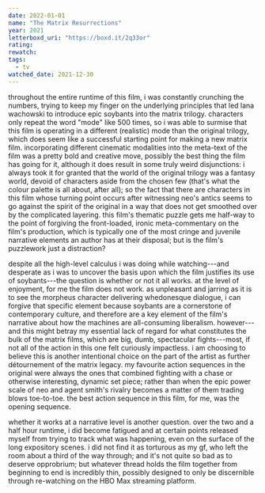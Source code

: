 ```yaml
---
date: 2022-01-01
name: "The Matrix Resurrections"
year: 2021
letterboxd_uri: "https://boxd.it/2q33or"
rating: 
rewatch: 
tags:
  - tv
watched_date: 2021-12-30
---
```


throughout the entire runtime of this film, i was constantly crunching the numbers, trying to keep my finger on the underlying principles that led lana wachowski to introduce epic soybants into the matrix trilogy. characters only repeat the word "mode" like 500 times, so i was able to surmise that this film is operating in a different (realistic) mode than the original trilogy, which does seem like a successful starting point for making a new matrix film. incorporating different cinematic modalities into the meta-text of the film was a pretty bold and creative move, possibly the best thing the film has going for it, although it does result in some truly weird disjunctions: i always took it for granted that the world of the original trilogy was a fantasy world, devoid of characters aside from the chosen few (that's what the colour palette is all about, after all); so the fact that there are characters in this film whose turning point occurs after witnessing neo's antics seems to go against the spirit of the original in a way that does not get smoothed over by the complicated layering. this film's thematic puzzle gets me half-way to the point of forgiving the front-loaded, ironic meta-commentary on the film's production, which is typically one of the most cringe and juvenile narrative elements an author has at their disposal; but is the film's puzzlework just a distraction?

despite all the high-level calculus i was doing while watching---and desperate as i was to uncover the basis upon which the film justifies its use of soybants---the question is whether or not it all works. at the level of enjoyment, for me the film does not work. as unpleasant and jarring as it is to see the morpheus character delivering whedonesque dialogue, i can forgive that specific element because soybants are a cornerstone of contemporary culture, and therefore are a key element of the film's narrative about how the machines are all-consuming liberalism. however---and this might betray my essential lack of regard for what constitutes the bulk of the matrix films, which are big, dumb, spectacular fights---most, if not all of the action in this one felt curiously impactless. i am choosing to believe this is another intentional choice on the part of the artist as further détournement of the matrix legacy. my favourite action sequences in the original were always the ones that combined fighting with a chase or otherwise interesting, dynamic set piece; rather than when the epic power scale of neo and agent smith's rivalry becomes a matter of them trading blows toe-to-toe. the best action sequence in this film, for me, was the opening sequence. 

whether it works at a narrative level is another question. over the two and a half hour runtime, i did become fatigued and at certain points released myself from trying to track what was happening, even on the surface of the long expository scenes. i did not find it as torturous as my gf, who left the room about a third of the way through; and it's not quite so bad as to deserve opprobrium; but whatever thread holds the film together from beginning to end is incredibly thin, possibly designed to only be discernible through re-watching on the HBO Max streaming platform.
